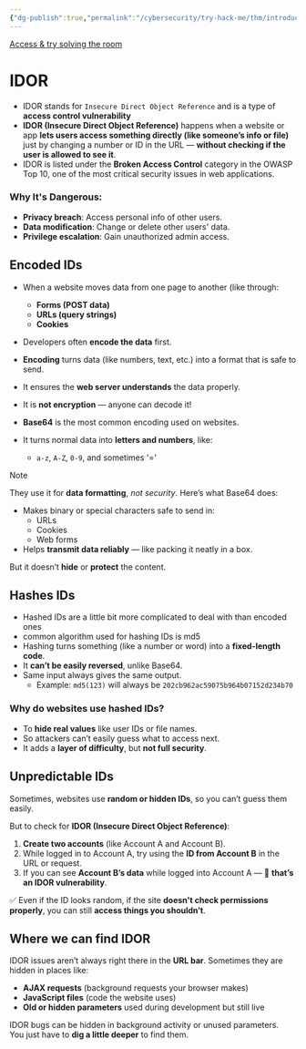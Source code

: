 ```yaml
---
{"dg-publish":true,"permalink":"/cybersecurity/try-hack-me/thm/introduction-to-web-hacking/idor/"}
---
```


[Access & try solving the room](https://tryhackme.com/room/idor)

# IDOR

- IDOR stands for `Insecure Direct Object Reference` and is a type of **access control vulnerability**
- **IDOR (Insecure Direct Object Reference)** happens when a website or app **lets users access something directly (like someone’s info or file)** just by changing a number or ID in the URL — **without checking if the user is allowed to see it**.
- IDOR is listed under the **Broken Access Control** category in the OWASP Top 10, one of the most critical security issues in web applications.


### Why It's Dangerous:

- **Privacy breach**: Access personal info of other users.
- **Data modification**: Change or delete other users' data.
- **Privilege escalation**: Gain unauthorized admin access.


## **Encoded IDs**

- When a website moves data from one page to another (like through:
    - **Forms (POST data)**
    - **URLs (query strings)**
    - **Cookies**

- Developers often **encode the data** first.

- **Encoding** turns data (like numbers, text, etc.) into a format that is safe to send.
- It ensures the **web server understands** the data properly.
- It is **not encryption** — anyone can decode it!

- **Base64** is the most common encoding used on websites.
- It turns normal data into **letters and numbers**, like:
    - `a-z`, `A-Z`, `0-9`, and sometimes '=' 


> [!NOTE]
> 
> They use it for **data formatting**, _not security_. Here’s what Base64 does:
> - Makes binary or special characters safe to send in:
>     - URLs
>     - Cookies
>     - Web forms
> - Helps **transmit data reliably** — like packing it neatly in a box.
>     
> But it doesn’t **hide** or **protect** the content.


## **Hashes IDs**

- Hashed IDs are a little bit more complicated to deal with than encoded ones
- common algorithm used for hashing IDs is md5
- Hashing turns something (like a number or word) into a **fixed-length code**.
- It **can’t be easily reversed**, unlike Base64.
- Same input always gives the same output.
    - Example: `md5(123)` will always be `202cb962ac59075b964b07152d234b70`

### Why do websites use hashed IDs?

- To **hide real values** like user IDs or file names.
- So attackers can’t easily guess what to access next.
- It adds a **layer of difficulty**, but **not full security**.

## **Unpredictable IDs**

Sometimes, websites use **random or hidden IDs**, so you can’t guess them easily.

But to check for **IDOR (Insecure Direct Object Reference)**:
1. **Create two accounts** (like Account A and Account B).
2. While logged in to Account A, try using the **ID from Account B** in the URL or request.
3. If you can see **Account B’s data** while logged into Account A — 🎯 **that’s an IDOR vulnerability**.


✅ Even if the ID looks random, if the site **doesn't check permissions properly**, you can still **access things you shouldn’t**.


## Where we can find IDOR

IDOR issues aren’t always right there in the **URL bar**.
Sometimes they are hidden in places like:

- **AJAX requests** (background requests your browser makes)
- **JavaScript files** (code the website uses)
- **Old or hidden parameters** used during development but still live

IDOR bugs can be hidden in background activity or unused parameters.  
You just have to **dig a little deeper** to find them.

 